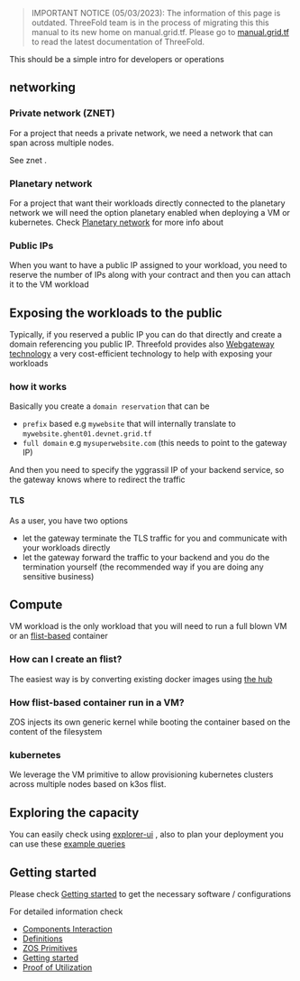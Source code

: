> IMPORTANT NOTICE (05/03/2023): 
The information of this page is outdated. ThreeFold team is in the process of migrating this this manual to its new home on manual.grid.tf. Please go to [manual.grid.tf](https://manual.grid.tf/) to read the latest documentation of ThreeFold.

This should be a simple intro for developers or operations 


## networking

### Private network (ZNET)

For a project that needs a private network, we need a network that can span across multiple nodes.

See znet .

### Planetary network

For a project that want their workloads directly connected to the planetary network we will need the option planetary enabled when deploying a VM or kubernetes. Check [Planetary network](threefold:planetary_network) for more info about 

### Public IPs
When you want to have a public IP assigned to your workload, you need to reserve the number of IPs along with your contract and then you can attach it to the VM workload

## Exposing the workloads to the public

Typically, if you reserved a public IP you can do that directly and create a domain referencing you public IP. Threefold provides also [Webgateway technology](https://library.threefold.me/info/threefold#/technology/threefold__webgw?id=webgw-2) a very cost-efficient technology to help with exposing your workloads

### how it works
Basically you create a `domain reservation` that can be 
- `prefix` based e.g `mywebsite` that will internally translate to `mywebsite.ghent01.devnet.grid.tf` 
- `full domain` e.g `mysuperwebsite.com`  (this needs to point to the gateway IP)

And then you need to specify the yggrassil IP of your backend service, so the gateway knows where to redirect the traffic

#### TLS
As a user, you have two options
- let the gateway terminate the TLS traffic for you and communicate with your workloads directly 
- let the gateway forward the traffic to your backend and you do the termination yourself (the recommended way if you are doing any sensitive business)


## Compute

VM workload is the only workload that you will need to run a full blown VM or an [flist-based](@threefold:zos_fs) container

### How can I create an flist?

The easiest way is by converting existing docker images using [the hub](https://hub.grid.tf/docker-convert)


### How flist-based container run in a VM?
ZOS injects its own generic kernel while booting the container based on the content of the filesystem

### kubernetes 
We leverage the VM primitive to allow provisioning kubernetes clusters across multiple nodes based on k3os flist.


## Exploring the capacity
You can easily check using [explorer-ui](@explorer_home) , also to plan your deployment you can use these [example queries](explorer_graphql_examples)

## Getting started

Please check [Getting started](@tfgrid3_getstarted) to get the necessary software / configurations


For detailed information check

- [Components Interaction](@grid3_components)
- [Definitions](@grid3_definitions)
- [ZOS Primitives](threefold:tfgrid_primitives)
- [Getting started](@tfgrid3_getstarted)
- [Proof of Utilization](@proof_of_utilization_manual)